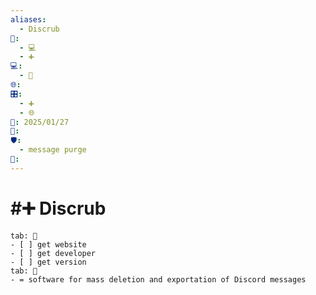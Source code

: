```yaml
---
aliases:
  - Discrub
📁:
  - 💻
  - ➕
💻:
  - 📝
🌐: 
🎛️:
  - ➕
  - 🌐
📅: 2025/01/27
🔀: 
🛡️:
  - message purge
👤:
---
```

# #➕ Discrub

```tabs
tab: 📝
- [ ] get website
- [ ] get developer
- [ ] get version
tab: 📄
- = software for mass deletion and exportation of Discord messages 
```